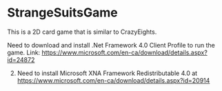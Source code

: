 # StrangeSuitsGame
This is a 2D card game that is similar to CrazyEights.

Need to download and install .Net Framework 4.0 Client Profile to run the game. Link: https://www.microsoft.com/en-ca/download/details.aspx?id=24872

2. Need to install Microsoft XNA Framework Redistributable 4.0 at https://www.microsoft.com/en-ca/download/details.aspx?id=20914

